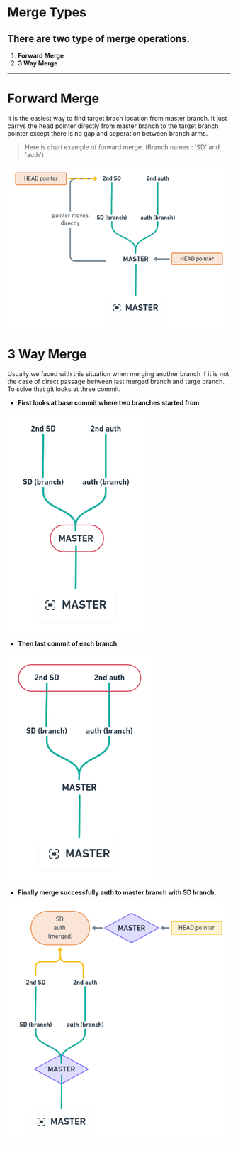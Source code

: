 # Merge Types

## There are two type of merge operations.

1. **Forward Merge**
2. **3 Way Merge**

---

# Forward Merge

It is the easiest way to find target brach location from master branch. It just carrys the head pointer directly from master branch to the target branch pointer except there is no gap and seperation between branch arms. 

> Here is chart example of forward merge. (Branch names : 'SD' and 'auth')
> 

![Untitled](Merge%20Types%2043dbb8d171424fe0979b25ec4b258d56/Untitled.png)

# 3 Way Merge

Usually we faced with this situation when merging another branch if it is not the case of direct passage between last merged branch and targe branch. To solve that git looks at three commit.

- **First looks at base commit where two branches started from**

![Untitled](Merge%20Types%2043dbb8d171424fe0979b25ec4b258d56/Untitled%201.png)

- **Then last commit of each branch**

![Untitled](Merge%20Types%2043dbb8d171424fe0979b25ec4b258d56/Untitled%202.png)

- **Finally merge successfully auth to master branch with SD branch.**

![Untitled](Merge%20Types%2043dbb8d171424fe0979b25ec4b258d56/Untitled%203.png)

[]()